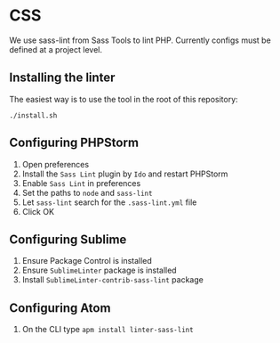 # CSS

We use sass-lint from Sass Tools to lint PHP. Currently configs must be defined at a project level.


## Installing the linter

The easiest way is to use the tool in the root of this repository:

```
./install.sh
```


## Configuring PHPStorm

1. Open preferences
2. Install the `Sass Lint` plugin by `Ido` and restart PHPStorm
3. Enable `Sass Lint` in preferences
4. Set the paths to `node` and `sass-lint`
5. Let `sass-lint` search for the `.sass-lint.yml` file
6. Click OK

## Configuring Sublime

1. Ensure Package Control is installed
2. Ensure `SublimeLinter` package is installed
3. Install `SublimeLinter-contrib-sass-lint` package

## Configuring Atom

1. On the CLI type `apm install linter-sass-lint`

